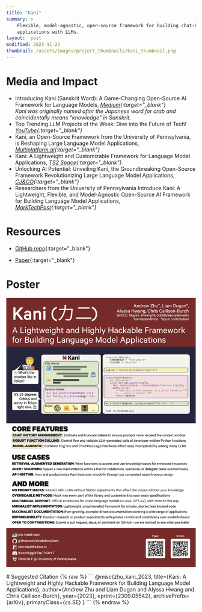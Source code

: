```yaml
---
title: "Kani"
summary: >
    Flexible, model-agnostic, open-source framework for building chat-based 
    applications with LLMs.
layout:  post
modified: 2023-11-22
thumbnail: /assets/images/project_thumbnails/kani_thumbnail.png
---
```

<style>
.responsive-wrap iframe{ max-width: 100%; aspect-ratio: 16 / 9; }
</style>

# Media and Impact
- Introducing Kani (Sanskrit Word): A Game-Changing Open-Source AI Framework for Language Models, *[Medium](https://medium.com/@hegde.sateesh/introducing-kani-sanskrit-word-a-game-changing-open-source-ai-framework-for-language-models-b6e4f2419187){:target="_blank"}*  
*Kani was originally named after the Japanese word for crab and coincidentally means "knowledge" in Sanskrit.*
- Top Trending LLM Projects of the Week: Dive into the Future of Tech! *[YouTube](https://youtube.com/watch?v=qoGKzmnhAnA){:target="_blank"}*
- Kani, an Open-Source Framework from the University of Pennsylvania, is Reshaping Large Language Model Applications, *[Multiplatform.ai](https://multiplatform.ai/kani-an-open-source-framework-from-the-university-of-pennsylvania-is-reshaping-large-language-model-applications/){:target="_blank"}*
- Kani: A Lightweight and Customizable Framework for Language Model Applications, *[TS2 Space](https://ts2.space/en/kani-a-lightweight-and-customizable-framework-for-language-model-applications/){:target="_blank"}*
- Unlocking AI Potential: Unveiling Kani, the Groundbreaking Open-Source Framework Revolutionizing Large Language Model Applications, *[CJ&CO](https://www.cjco.com.au/article/news/unlocking-ai-potential-unveiling-kani-the-groundbreaking-open-source-framework-revolutionizing-large-language-model-applications/){:target="_blank"}*
- Researchers from the University of Pennsylvania Introduce Kani: A Lightweight, Flexible, and Model-Agnostic Open-Source AI Framework for Building  Language Model Applications, *[MarkTechPost](https://www.marktechpost.com/2023/09/18/researchers-from-the-university-of-pennsylvania-introduce-kani-a-lightweight-flexible-and-model-agnostic-open-source-ai-framework-for-building-language-model-applications/){:target="_blank"}*


# Resources
- [GitHub repo](https://github.com/zhudotexe/kani){:target="_blank"}
<!-- - [arXiv preprint](https://arxiv.org/abs/2309.05542){:target="_blank"} -->
- [Paper](https://openreview.net/forum?id=N3RhfMQiPJ){:target="_blank"}

<!-- # Paper Viewer
*If the PDF viewer does not appear, you may need to refresh or check Resources above.*

<iframe src="https://docs.google.com/viewer?url=https://arxiv.org/pdf/2309.05542.pdf&embedded=true" title="Kani: A Lightweight and Highly Hackable Framework for Building Language Model Applications" style="width:100%; height:100vh;" frameborder="0"></iframe> -->

# Poster
![Kani poster at EMNLP NLP-OSS Workshop 2023](/assets/images/kani/kani_emnlp_small-penn-FINAL.png)

<div markdown="1">
# Suggested Citation
{% raw %}
```
@misc{zhu_kani_2023,
      title={Kani: A Lightweight and Highly Hackable Framework for Building Language Model Applications}, 
      author={Andrew Zhu and Liam Dugan and Alyssa Hwang and Chris Callison-Burch},
      year={2023},
      eprint={2309.05542},
      archivePrefix={arXiv},
      primaryClass={cs.SE}
}
```
{% endraw %}
</div>

